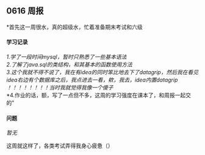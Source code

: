 ## 0616 周报
*首先这一周很水，真的超级水，忙着准备期末考试和六级
#### 学习记录
*1.学了一段时间mysql，暂时只熟悉了一些基本语法*  
*2.了解了java.sql的类结构，和其基本的函数使用方法*<br>
*3.这个我就不得不说了，我在有idea的同时笨比地去下了datagrip，然后我在看见idea右边有个数据库之后，我点进去一看，欸，我去，idea内置datagrip
！！！！！！！！当时我就觉得我像一个傻子*<br>
*4.作业的话，额，写了一点但不多，这周的学习强度在课本了，和周报一起交的"
#### 问题
*暂无*

这周就这样了，各类考试弄得我身心疲惫（）

